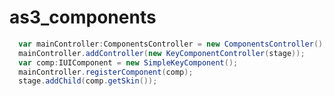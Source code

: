 as3_components
==============
```actionscript
  var mainController:ComponentsController = new ComponentsController();
  mainController.addController(new KeyComponentController(stage));
  var comp:IUIComponent = new SimpleKeyComponent();
  mainController.registerComponent(comp);
  stage.addChild(comp.getSkin());
```
